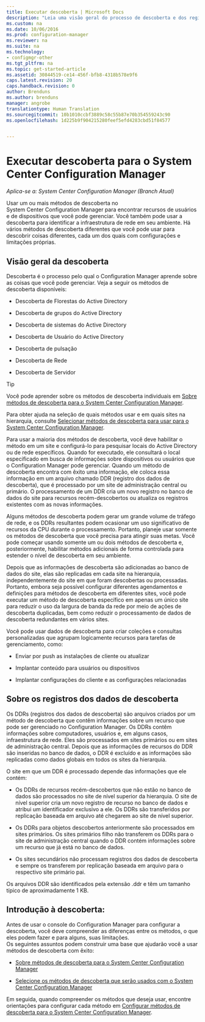 ```yaml
---
title: Executar descoberta | Microsoft Docs
description: "Leia uma visão geral do processo de descoberta e dos registros dos dados de descoberta."
ms.custom: na
ms.date: 10/06/2016
ms.prod: configuration-manager
ms.reviewer: na
ms.suite: na
ms.technology:
- configmgr-other
ms.tgt_pltfrm: na
ms.topic: get-started-article
ms.assetid: 30844519-ce14-456f-bfb8-4318b578e9f6
caps.latest.revision: 20
caps.handback.revision: 0
author: Brenduns
ms.author: brenduns
manager: angrobe
translationtype: Human Translation
ms.sourcegitcommit: 10b1010ccbf3889c58c55b87e70b354559243c90
ms.openlocfilehash: 1d225b9f904215280feef5efd4283cbd51f84577


---
```

# <a name="run-discovery-for-system-center-configuration-manager"></a>Executar descoberta para o System Center Configuration Manager

*Aplica-se a: System Center Configuration Manager (Branch Atual)*

Usar um ou mais métodos de descoberta no    
      System Center Configuration Manager para encontrar recursos de usuários e de dispositivos que você pode gerenciar. Você também pode usar a descoberta para identificar a infraestrutura de rede em seu ambiente.  Há vários métodos de descoberta diferentes que você pode usar para descobrir coisas diferentes, cada um dos quais com configurações e limitações próprias.  

## <a name="overview-of-discovery"></a>Visão geral da descoberta  
 Descoberta é o processo pelo qual o Configuration Manager aprende sobre as coisas que você pode gerenciar. Veja a seguir os métodos de descoberta disponíveis:  

-   Descoberta de Florestas do Active Directory  

-   Descoberta de grupos do Active Directory  

-   Descoberta de sistemas do Active Directory  

-   Descoberta de Usuário do Active Directory  

-   Descoberta de pulsação  

-   Descoberta de Rede  

-   Descoberta de Servidor  

> [!TIP]  
>  Você pode aprender sobre os métodos de descoberta individuais em [Sobre métodos de descoberta para o System Center Configuration Manager](../../../../core/servers/deploy/configure/about-discovery-methods.md).  
>   
>  Para obter ajuda na seleção de quais métodos usar e em quais sites na hierarquia, consulte [Selecionar métodos de descoberta para usar para o System Center Configuration Manager](../../../../core/servers/deploy/configure/select-discovery-methods-to-use.md).  

 Para usar a maioria dos métodos de descoberta, você deve habilitar o método em um site e configurá-lo para pesquisar locais do Active Directory ou de rede específicos. Quando for executado, ele consultará o local especificado em busca de informações sobre dispositivos ou usuários que o Configuration Manager pode gerenciar.  Quando um método de descoberta encontra com êxito uma informação, ele coloca essa informação em um arquivo chamado DDR (registro dos dados de descoberta), que é processado por um site de administração central ou primário. O processamento de um DDR cria um novo registro no banco de dados do site para recursos recém-descobertos ou atualiza os registros existentes com as novas informações.  

 Alguns métodos de descoberta podem gerar um grande volume de tráfego de rede, e os DDRs resultantes podem ocasionar um uso significativo de recursos da CPU durante o processamento. Portanto, planeje usar somente os métodos de descoberta que você precisa para atingir suas metas. Você pode começar usando somente um ou dois métodos de descoberta e, posteriormente, habilitar métodos adicionais de forma controlada para estender o nível de descoberta em seu ambiente.  

 Depois que as informações de descoberta são adicionadas ao banco de dados do site, elas são replicadas em cada site na hierarquia, independentemente do site em que foram descobertas ou processadas. Portanto, embora seja possível configurar diferentes agendamentos e definições para métodos de descoberta em diferentes sites, você pode executar um método de descoberta específico em apenas um único site para reduzir o uso da largura de banda da rede por meio de ações de descoberta duplicadas, bem como reduzir o processamento de dados de descoberta redundantes em vários sites.  

 Você pode usar dados de descoberta para criar coleções e consultas personalizadas que agrupam logicamente recursos para tarefas de gerenciamento, como:  

-   Enviar por push as instalações de cliente ou atualizar  

-   Implantar conteúdo para usuários ou dispositivos  

-   Implantar configurações do cliente e as configurações relacionadas  

##  <a name="a-namebkmkddrsa-about-discovery-data-records"></a><a name="BKMK_DDRs"></a> Sobre os registros dos dados de descoberta  
 Os DDRs (registros dos dados de descoberta) são arquivos criados por um método de descoberta que contêm informações sobre um recurso que pode ser gerenciado no Configuration Manager. Os DDRs contêm informações sobre computadores, usuários e, em alguns casos, infraestrutura de rede. Eles são processados em sites primários ou em sites de administração central. Depois que as informações de recursos do DDR são inseridas no banco de dados, o DDR é excluído e as informações são replicadas como dados globais em todos os sites da hierarquia.  

 O site em que um DDR é processado depende das informações que ele contém:  

-   Os DDRs de recursos recém-descobertos que não estão no banco de dados são processados no site de nível superior da hierarquia. O site de nível superior cria um novo registro de recurso no banco de dados e atribui um identificador exclusivo a ele. Os DDRs são transferidos por replicação baseada em arquivo até chegarem ao site de nível superior.  

-   Os DDRs para objetos descobertos anteriormente são processados em sites primários. Os sites primários filho não transferem os DDRs para o site de administração central quando o DDR contém informações sobre um recurso que já está no banco de dados.  

-   Os sites secundários não processam registros dos dados de descoberta e sempre os transferem por replicação baseada em arquivo para o respectivo site primário pai.  

Os arquivos DDR são identificados pela extensão .ddr e têm um tamanho típico de aproximadamente 1 KB.  

## <a name="get-started-with-discovery"></a>Introdução à descoberta:  
 Antes de usar o console do Configuration Manager para configurar a descoberta, você deve compreender as diferenças entre os métodos, o que eles podem fazer e para alguns, suas limitações.  
Os seguintes assuntos podem construir uma base que ajudarão você a usar métodos de descoberta com êxito:  

-   [Sobre métodos de descoberta para o System Center Configuration Manager](../../../../core/servers/deploy/configure/about-discovery-methods.md)  

-   [Selecione os métodos de descoberta que serão usados com o System Center Configuration Manager](../../../../core/servers/deploy/configure/select-discovery-methods-to-use.md)  

Em seguida, quando compreender os métodos que deseja usar, encontre orientações para configurar cada método em [Configurar métodos de descoberta para o System Center Configuration Manager](../../../../core/servers/deploy/configure/configure-discovery-methods.md).  



<!--HONumber=Dec16_HO3-->


